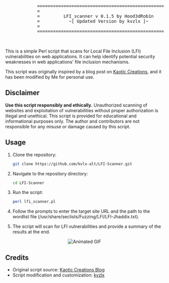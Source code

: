 <p align="center">
  <pre>
			=======================================================
			=                                                     =
			=         LFI_scanner v 0.1.5 by Hood3dRob1n          =
			=           ~[ Updated Version by kvzlx ]~            =
			=                                                     =
			=======================================================

  </pre>
</p>



This is a simple Perl script that scans for Local File Inclusion (LFI) vulnerabilities on web applications. It can help identify potential security weaknesses in web applications' file inclusion mechanisms.

This script was originally inspired by a blog post on [Kaotic Creations](http://kaoticcreations.blogspot.com/2011/08/automated-lfirfi-scanning-exploiting.html), and it has been modified by Me for personal use.

## Disclaimer

**Use this script responsibly and ethically.** Unauthorized scanning of websites and exploitation of vulnerabilities without proper authorization is illegal and unethical. This script is provided for educational and informational purposes only. The author and contributors are not responsible for any misuse or damage caused by this script.

## Usage

1. Clone the repository:

   ```bash
   git clone https://github.com/kvlx-alt/LFI-Scanner.git
   ```

2. Navigate to the repository directory:

   ```bash
   cd LFI-Scanner
   ```

3. Run the script:

   ```bash
   perl lfi_scanner.pl
   ```

4. Follow the prompts to enter the target site URL and the path to the wordlist file (/usr/share/seclists/Fuzzing/LFI/LFI-Jhaddix.txt).

5. The script will scan for LFI vulnerabilities and provide a summary of the results at the end.

<p align="center">
  <img src="lfi2.gif" alt="Animated GIF">
</p>



## Credits

- Original script source: [Kaotic Creations Blog](http://kaoticcreations.blogspot.com/2011/08/automated-lfirfi-scanning-exploiting.html)
- Script modification and customization: [kvzlx](https://github.com/kvlx-alt)
